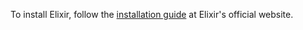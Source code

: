 To install Elixir, follow the [installation guide](https://elixir-lang.org/install.html) at Elixir's official website.